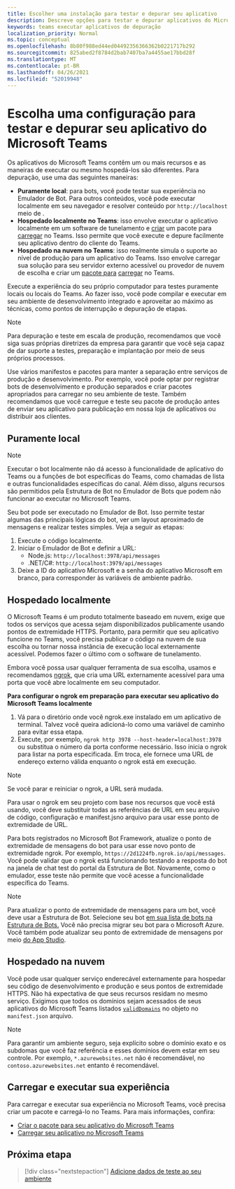 ```yaml
---
title: Escolher uma instalação para testar e depurar seu aplicativo
description: Descreve opções para testar e depurar aplicativos do Microsoft Teams
keywords: teams executar aplicativos de depuração
localization_priority: Normal
ms.topic: conceptual
ms.openlocfilehash: 8b80f988ed44ed04492356366362b0221717b292
ms.sourcegitcommit: 825abed2f8784d2bab7407ba7a4455ae17bbd28f
ms.translationtype: MT
ms.contentlocale: pt-BR
ms.lasthandoff: 04/26/2021
ms.locfileid: "52019948"
---
```

# <a name="choose-a-setup-to-test-and-debug-your-microsoft-teams-app"></a>Escolha uma configuração para testar e depurar seu aplicativo do Microsoft Teams

Os aplicativos do Microsoft Teams contêm um ou mais recursos e as maneiras de executar ou mesmo hospedá-los são diferentes. Para depuração, use uma das seguintes maneiras:

* **Puramente local**: para bots, você pode testar sua experiência no Emulador de Bot. Para outros conteúdos, você pode executar localmente em seu navegador e resolver conteúdo por `http://localhost` meio de .
* **Hospedado localmente no Teams**: isso envolve executar o aplicativo localmente em um software de tunelamento e [criar](~/concepts/build-and-test/apps-package.md) um pacote para [carregar](~/concepts/deploy-and-publish/apps-upload.md) no Teams. Isso permite que você execute e depure facilmente seu aplicativo dentro do cliente do Teams.
* **Hospedado na nuvem no Teams**: isso realmente simula o suporte ao nível de produção para um aplicativo do Teams. Isso envolve carregar sua solução para seu servidor externo acessível ou provedor de nuvem de escolha e criar um [pacote para](~/concepts/build-and-test/apps-package.md) [carregar](~/concepts/deploy-and-publish/apps-upload.md) no Teams.

Execute a experiência do seu próprio computador para testes puramente locais ou locais do Teams. Ao fazer isso, você pode compilar e executar em seu ambiente de desenvolvimento integrado e aproveitar ao máximo as técnicas, como pontos de interrupção e depuração de etapas. 

> [!NOTE]
> Para depuração e teste em escala de produção, recomendamos que você siga suas próprias diretrizes da empresa para garantir que você seja capaz de dar suporte a testes, preparação e implantação por meio de seus próprios processos.

Use vários manifestos e pacotes para manter a separação entre serviços de produção e desenvolvimento. Por exemplo, você pode optar por registrar bots de desenvolvimento e produção separados e criar pacotes apropriados para carregar no seu ambiente de teste. Também recomendamos que você carregue e teste seu pacote de produção antes de enviar seu aplicativo para publicação em nossa loja de aplicativos ou distribuir aos clientes.

## <a name="purely-local"></a>Puramente local

> [!NOTE]
> Executar o bot localmente não dá acesso à funcionalidade de aplicativo do Teams ou a funções de bot específicas do Teams, como chamadas de lista e outras funcionalidades específicas do canal. Além disso, alguns recursos são permitidos pela Estrutura de Bot no Emulador de Bots que podem não funcionar ao executar no Microsoft Teams.

Seu bot pode ser executado no Emulador de Bot. Isso permite testar algumas das principais lógicas do bot, ver um layout aproximado de mensagens e realizar testes simples. Veja a seguir as etapas:

1. Execute o código localmente.
2. Iniciar o Emulador de Bot e definir a URL:
   * Node.js: `http://localhost:3978/api/messages`
   * .NET/C#: `http://localhost:3979/api/messages`
3. Deixe a ID do aplicativo Microsoft e a senha do aplicativo Microsoft em branco, para corresponder às variáveis de ambiente padrão.

## <a name="locally-hosted"></a>Hospedado localmente

O Microsoft Teams é um produto totalmente baseado em nuvem, exige que todos os serviços que acessa sejam disponibilizados publicamente usando pontos de extremidade HTTPS. Portanto, para permitir que seu aplicativo funcione no Teams, você precisa publicar o código na nuvem de sua escolha ou tornar nossa instância de execução local externamente acessível. Podemos fazer o último com o software de tunelamento.

Embora você possa usar qualquer ferramenta de sua escolha, usamos e recomendamos [ngrok](https://ngrok.com/download), que cria uma URL externamente acessível para uma porta que você abre localmente em seu computador. 

**Para configurar o ngrok em preparação para executar seu aplicativo do Microsoft Teams localmente**

1. Vá para o diretório onde você ngrok.exe instalado em um aplicativo de terminal. Talvez você queira adicioná-lo como uma variável de caminho para evitar essa etapa.
2. Execute, por exemplo, `ngrok http 3978 --host-header=localhost:3978` ou substitua o número da porta conforme necessário.
   Isso inicia o ngrok para listar na porta especificada. Em troca, ele fornece uma URL de endereço externo válida enquanto o ngrok está em execução.

> [!NOTE]
> Se você parar e reiniciar o ngrok, a URL será mudada.

Para usar o ngrok em seu projeto com base nos recursos que você está usando, você deve substituir todas as referências de URL em seu arquivo de código, configuração e manifest.jsno arquivo para usar esse ponto de extremidade de URL.

Para bots registrados no Microsoft Bot Framework, atualize o ponto de extremidade de mensagens do bot para usar esse novo ponto de extremidade ngrok. Por exemplo, `https://2d1224fb.ngrok.io/api/messages`. Você pode validar que o ngrok está funcionando testando a resposta do bot na janela de chat test do portal da Estrutura de Bot. Novamente, como o emulador, esse teste não permite que você acesse a funcionalidade específica do Teams.

> [!NOTE]
> Para atualizar o ponto de extremidade de mensagens para um bot, você deve usar a Estrutura de Bot. Selecione seu bot [em sua lista de bots na Estrutura de Bots.](https://dev.botframework.com/bots) Você não precisa migrar seu bot para o Microsoft Azure. Você também pode atualizar seu ponto de extremidade de mensagens por meio [do App Studio](~/concepts/build-and-test/app-studio-overview.md).

## <a name="cloud-hosted"></a>Hospedado na nuvem

Você pode usar qualquer serviço enderecável externamente para hospedar seu código de desenvolvimento e produção e seus pontos de extremidade HTTPS. Não há expectativa de que seus recursos residam no mesmo serviço. Exigimos que todos os domínios sejam acessados de seus aplicativos do Microsoft Teams listados [`validDomains`](~/resources/schema/manifest-schema.md#validdomains) no objeto no `manifest.json` arquivo.

> [!NOTE]
> Para garantir um ambiente seguro, seja explícito sobre o domínio exato e os subdomas que você faz referência e esses domínios devem estar em seu controle. Por exemplo, `*.azurewebsites.net` não é recomendável, no `contoso.azurewebsites.net` entanto é recomendável.

## <a name="load-and-run-your-experience"></a>Carregar e executar sua experiência

Para carregar e executar sua experiência no Microsoft Teams, você precisa criar um pacote e carregá-lo no Teams. Para mais informações, confira:

* [Criar o pacote para seu aplicativo do Microsoft Teams](~/concepts/build-and-test/apps-package.md)
* [Carregar seu aplicativo no Microsoft Teams](~/concepts/deploy-and-publish/apps-upload.md)

## <a name="next-step"></a>Próxima etapa

> [!div class="nextstepaction"] 
> [Adicione dados de teste ao seu ambiente](~/concepts/build-and-test/test-data.md)

